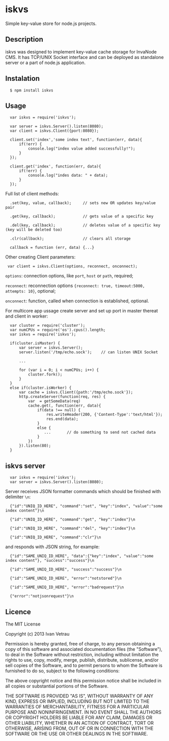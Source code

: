 iskvs
==============

Simple key-value store for node.js projects.

## Description

iskvs was designed to implement key-value cache storage for InvaNode CMS. It has TCP/UNIX Socket interface and can be deployed as standalone server or a part of node.js application.

## Instalation

      $ npm install iskvs

## Usage

      var iskvs = require('iskvs');
      
      var server = iskvs.Server().listen(8080);
      var client = iskvs.Client({port:8080});

      client.set('index','some index text', function(err, data){
          if(!err) {
              console.log("index value added successfully!");
          }
      });

      client.get('index', function(err, data){
          if(!err) {
              console.log("indes data: " + data);
          }
      });

Full list of client methods: 

      .set(key, value, callback);     // sets new OR updates key/value pair 
      
      .get(key, callback);            // gets value of a specific key
      
      .del(key, callback);            // deletes value of a specific key (key will be deleted too)
      
      .clr(callback);                 // clears all storage

      callback = function (err, data) {...} 

Other creating Client parameters:
      
     var client = iskvs.Client(options, reconnect, onconnect);

`options`: connection options, like `port`, `host` or `path`, required;

`reconnect`: reconnection options `{reconnect: true, timeout:5000, attempts: 10}`, optional;
         
`onconnect`: function, called when connection is established, optional.

For multicore app ussage create server and set up port in master thereat and client in worker:
      
      var cluster = require('cluster');
      var numCPUs = require('os').cpus().length;
      var iskvs = require('iskvs');
      
      if(cluster.isMaster) {
          var server = iskvs.Server();
          server.listen('/tmp/echo.sock');    // can listen UNIX Socket

          ...

          for (var i = 0; i < numCPUs; i++) {
              cluster.fork();
          }
      }
      else if(cluster.isWorker) {
          var cache = iskvs.Client({path:'/tmp/echo.sock'});
          http.createServer(function(req, res) {
              var  = getSomeData(req)
              cache.get(, function(err, data){
                  if(data !== null) {
                      res.writeHeader(200, {'Content-Type':'text/html'});
                      res.end(data);
                  }
                  else {
                     ...       // do something to send not cached data
                  }  
              })
          }).listen(80);  
      }
      
## iskvs server
      
      var iskvs = require('iskvs');
      var server = iskvs.Server().listen(8080);

Server receives JSON formatter commands which should be finished with delimiter `\n`:

      {"id":"UNIQ_ID_HERE", "command":"set", "key":"index", "value":"some index content"}\n

      {"id":"UNIQ_ID_HERE", "command":"get", "key":"index"}\n

      {"id":"UNIQ_ID_HERE", "command":"del", "key":"index"}\n

      {"id":"UNIQ_ID_HERE", "command":"clr"}\n

and responds with JSON string, for example:

      {"id":"SAME_UNIQ_ID_HERE", "data":{"key":"index", "value":"some index content"}, "success":"success"}\n

      {"id":"SAME_UNIQ_ID_HERE", "success":"success"}\n

      {"id":"SAME_UNIQ_ID_HERE", "error":"notstored"}\n

      {"id":"SAME_UNIQ_ID_HERE", "error":"badrequest"}\n

      {"error":"notjsonrequest"}\n

## Licence

The MIT License

Copyright (c) 2013 Ivan Vetrau

Permission is hereby granted, free of charge, to any person obtaining a copy of this software and associated documentation files (the "Software"), to deal in the Software without restriction, including without limitation the rights to use, copy, modify, merge, publish, distribute, sublicense, and/or sell copies of the Software, and to permit persons to whom the Software is furnished to do so, subject to the following conditions:

The above copyright notice and this permission notice shall be included in all copies or substantial portions of the Software.

THE SOFTWARE IS PROVIDED "AS IS", WITHOUT WARRANTY OF ANY KIND, EXPRESS OR IMPLIED, INCLUDING BUT NOT LIMITED TO THE WARRANTIES OF MERCHANTABILITY, FITNESS FOR A PARTICULAR PURPOSE AND NONINFRINGEMENT. IN NO EVENT SHALL THE AUTHORS OR COPYRIGHT HOLDERS BE LIABLE FOR ANY CLAIM, DAMAGES OR OTHER LIABILITY, WHETHER IN AN ACTION OF CONTRACT, TORT OR OTHERWISE, ARISING FROM, OUT OF OR IN CONNECTION WITH THE SOFTWARE OR THE USE OR OTHER DEALINGS IN THE SOFTWARE.